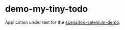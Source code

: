 # demo-my-tiny-todo

Application under test for the [scenarioo-selenium-demo](https://github.com/scenarioo/scenarioo-selenium-demo).
